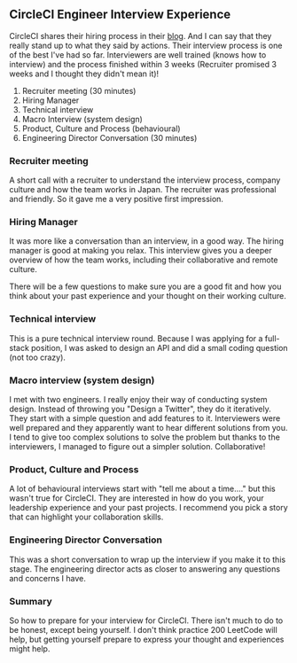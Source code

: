 ## CircleCI Engineer Interview Experience

CircleCI shares their hiring process in their [blog](https://circleci.com/blog/how-we-interview-software-engineers-what-we-ve-learned-what-we-ve-changed/). And I can say that they really stand up to what they said by actions. Their interview process is one of the best I've had so far. Interviewers are well trained (knows how to interview) and the process finished within 3 weeks (Recruiter promised 3 weeks and I thought they didn't mean it)! 

1. Recruiter meeting (30 minutes)
2. Hiring Manager
3. Technical interview
4. Macro Interview (system design)
5. Product, Culture and Process (behavioural)
6. Engineering Director Conversation (30 minutes)

### Recruiter meeting

A short call with a recruiter to understand the interview process, company culture and how the team works in Japan. The recruiter was professional and friendly. So it gave me a very positive first impression.

### Hiring Manager

It was more like a conversation than an interview, in a good way. The hiring manager is good at making you relax. This interview gives you a deeper overview of how the team works, including their collaborative and remote culture.

There will be a few questions to make sure you are a good fit and how you think about your past experience and your thought on their working culture.


### Technical interview

This is a pure technical interview round. Because I was applying for a full-stack position, I was asked to design an API and did a small coding question (not too crazy).

### Macro interview (system design)

I met with two engineers. I really enjoy their way of conducting system design. Instead of throwing you "Design a Twitter", they do it iteratively. They start with a simple question and add features to it. Interviewers were well prepared and they apparently want to hear different solutions from you. I tend to give too complex solutions to solve the problem but thanks to the interviewers, I managed to figure out a simpler solution. Collaborative!

### Product, Culture and Process

A lot of behavioural interviews start with "tell me about a time...." but this wasn't true for CircleCI. They are interested in how do you work, your leadership experience and your past projects. I recommend you pick a story that can highlight your collaboration skills.

### Engineering Director Conversation

This was a short conversation to wrap up the interview if you make it to this stage. The engineering director acts as closer to answering any questions and concerns I have. 


### Summary

So how to prepare for your interview for CircleCI. There isn't much to do to be honest, except being yourself. I don't think practice 200 LeetCode will help, but getting yourself prepare to express your thought and experiences might help. 